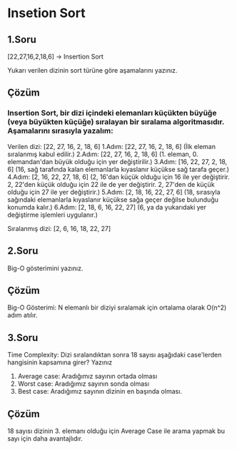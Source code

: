# Insetion Sort
## 1.Soru
[22,27,16,2,18,6] -> Insertion Sort

Yukarı verilen dizinin sort türüne göre aşamalarını yazınız.
## Çözüm
### Insertion Sort, bir dizi içindeki elemanları küçükten büyüğe (veya büyükten küçüğe) sıralayan bir sıralama algoritmasıdır. Aşamalarını sırasıyla yazalım:

Verilen dizi: [22, 27, 16, 2, 18, 6]
1.Adım: [22, 27, 16, 2, 18, 6] (İlk eleman sıralanmış kabul edilir.)
2.Adım: [22, 27, 16, 2, 18, 6] (1. eleman, 0. elemandan'dan büyük olduğu için yer değiştirilir.)
3.Adım: [16, 22, 27, 2, 18, 6] (16, sağ tarafında kalan elemanlarla kıyaslanır küçükse sağ tarafa geçer.)
4.Adım: [2, 16, 22, 27, 18, 6] (2, 16'dan küçük olduğu için 16 ile yer değiştirir. 2, 22'den küçük olduğu için 22 ile de yer değiştirir. 2, 27'den de küçük olduğu için 27 ile yer değiştirir.)
5.Adım: [2, 18, 16, 22, 27, 6] (18, sırasıyla sağındaki elemanlarla kıyaslanır küçükse sağa geçer değilse bulunduğu konumda kalır.)
6.Adım: [2, 18, 6, 16, 22, 27] (6, ya da yukarıdaki yer değiştirme işlemleri uygulanır.)

Sıralanmış dizi: [2, 6, 16, 18, 22, 27]

## 2.Soru
Big-O gösterimini yazınız.
## Çözüm
Big-O Gösterimi: N elemanlı bir diziyi sıralamak için ortalama olarak O(n^2) adım atılır.

## 3.Soru
Time Complexity: Dizi sıralandıktan sonra 18 sayısı aşağıdaki case'lerden hangisinin kapsamına girer? Yazınız
1. Average case: Aradığımız sayının ortada olması
2. Worst case: Aradığımız sayının sonda olması
3. Best case: Aradığımız sayının dizinin en başında olması.

## Çözüm
18 sayısı dizinin 3. elemanı olduğu için Average Case ile arama yapmak bu sayı için daha avantajlıdır.
